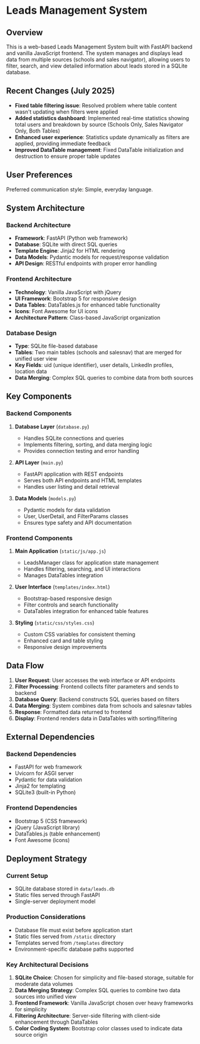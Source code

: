 # Leads Management System

## Overview

This is a web-based Leads Management System built with FastAPI backend and vanilla JavaScript frontend. The system manages and displays lead data from multiple sources (schools and sales navigator), allowing users to filter, search, and view detailed information about leads stored in a SQLite database.

## Recent Changes (July 2025)

- **Fixed table filtering issue**: Resolved problem where table content wasn't updating when filters were applied
- **Added statistics dashboard**: Implemented real-time statistics showing total users and breakdown by source (Schools Only, Sales Navigator Only, Both Tables)
- **Enhanced user experience**: Statistics update dynamically as filters are applied, providing immediate feedback
- **Improved DataTable management**: Fixed DataTable initialization and destruction to ensure proper table updates

## User Preferences

Preferred communication style: Simple, everyday language.

## System Architecture

### Backend Architecture
- **Framework**: FastAPI (Python web framework)
- **Database**: SQLite with direct SQL queries
- **Template Engine**: Jinja2 for HTML rendering
- **Data Models**: Pydantic models for request/response validation
- **API Design**: RESTful endpoints with proper error handling

### Frontend Architecture
- **Technology**: Vanilla JavaScript with jQuery
- **UI Framework**: Bootstrap 5 for responsive design
- **Data Tables**: DataTables.js for enhanced table functionality
- **Icons**: Font Awesome for UI icons
- **Architecture Pattern**: Class-based JavaScript organization

### Database Design
- **Type**: SQLite file-based database
- **Tables**: Two main tables (schools and salesnav) that are merged for unified user view
- **Key Fields**: uid (unique identifier), user details, LinkedIn profiles, location data
- **Data Merging**: Complex SQL queries to combine data from both sources

## Key Components

### Backend Components
1. **Database Layer** (`database.py`)
   - Handles SQLite connections and queries
   - Implements filtering, sorting, and data merging logic
   - Provides connection testing and error handling

2. **API Layer** (`main.py`)
   - FastAPI application with REST endpoints
   - Serves both API endpoints and HTML templates
   - Handles user listing and detail retrieval

3. **Data Models** (`models.py`)
   - Pydantic models for data validation
   - User, UserDetail, and FilterParams classes
   - Ensures type safety and API documentation

### Frontend Components
1. **Main Application** (`static/js/app.js`)
   - LeadsManager class for application state management
   - Handles filtering, searching, and UI interactions
   - Manages DataTables integration

2. **User Interface** (`templates/index.html`)
   - Bootstrap-based responsive design
   - Filter controls and search functionality
   - DataTables integration for enhanced table features

3. **Styling** (`static/css/styles.css`)
   - Custom CSS variables for consistent theming
   - Enhanced card and table styling
   - Responsive design improvements

## Data Flow

1. **User Request**: User accesses the web interface or API endpoints
2. **Filter Processing**: Frontend collects filter parameters and sends to backend
3. **Database Query**: Backend constructs SQL queries based on filters
4. **Data Merging**: System combines data from schools and salesnav tables
5. **Response**: Formatted data returned to frontend
6. **Display**: Frontend renders data in DataTables with sorting/filtering

## External Dependencies

### Backend Dependencies
- FastAPI for web framework
- Uvicorn for ASGI server
- Pydantic for data validation
- Jinja2 for templating
- SQLite3 (built-in Python)

### Frontend Dependencies
- Bootstrap 5 (CSS framework)
- jQuery (JavaScript library)
- DataTables.js (table enhancement)
- Font Awesome (icons)

## Deployment Strategy

### Current Setup
- SQLite database stored in `data/leads.db`
- Static files served through FastAPI
- Single-server deployment model

### Production Considerations
- Database file must exist before application start
- Static files served from `/static` directory
- Templates served from `/templates` directory
- Environment-specific database paths supported

### Key Architectural Decisions

1. **SQLite Choice**: Chosen for simplicity and file-based storage, suitable for moderate data volumes
2. **Data Merging Strategy**: Complex SQL queries to combine two data sources into unified view
3. **Frontend Framework**: Vanilla JavaScript chosen over heavy frameworks for simplicity
4. **Filtering Architecture**: Server-side filtering with client-side enhancement through DataTables
5. **Color Coding System**: Bootstrap color classes used to indicate data source origin